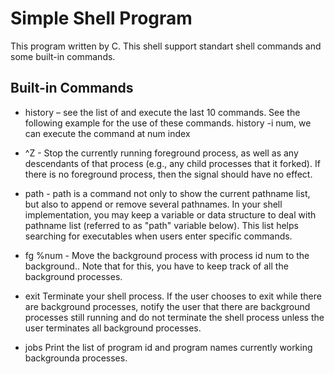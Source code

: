# Simple Shell Program

This program written by C. This shell support standart shell commands and some built-in commands.

## Built-in Commands

* history – see the list of and execute the last 10 commands. See the following example for the use of these commands.
    history -i num, we can execute the command at num index

* ^Z - Stop the currently running foreground process, as well as any descendants of that process (e.g., any child processes that it forked). If there is no foreground process, then the signal should have no effect.

* path - path is a command not only to show the current pathname list, but also to append or remove several pathnames. In your shell implementation, you may keep a variable or data
structure to deal with pathname list (referred to as "path" variable below). This list helps searching for executables when users enter specific commands.

* fg %num - Move the background process with process id num to the background.. Note that for this, you have to keep track of all the background processes.

* exit  Terminate your shell process. If the user chooses to exit while there are background processes, notify the user that there are background processes still running and do not terminate the shell process unless the user terminates all background processes.

* jobs Print the list of program id and program names currently working backgrounda processes.
